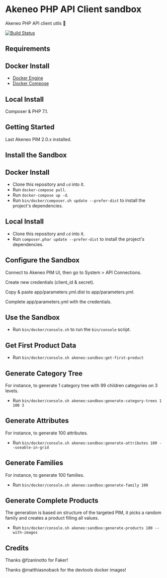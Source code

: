 # Akeneo PHP API Client sandbox

Akeneo PHP API client utils :rocket:

[![Build Status](https://travis-ci.org/nidup/akeneo-php-client-sandbox.png)](https://travis-ci.org/nidup/akeneo-php-client-sandbox)

## Requirements

## Docker Install

- [Docker Engine](https://docs.docker.com/engine/installation/)
- [Docker Compose](https://docs.docker.com/compose/install/)

## Local Install

Composer & PHP 7.1.

## Getting Started

Last Akeneo PIM 2.0.x installed.

## Install the Sandbox

## Docker Install

- Clone this repository and `cd` into it.
- Run `docker-compose pull`.
- Run `docker-compose up -d`.
- Run `bin/docker/composer.sh update --prefer-dist` to install the project's dependencies.

## Local Install

- Clone this repository and `cd` into it.
- Run `composer.phar update --prefer-dist` to install the project's dependencies.

## Configure the Sandbox

Connect to Akeneo PIM UI, then go to System > API Connections.

Create new credentials (client_id & secret).

Copy & paste app/parameters.yml.dist to app/parameters.yml.

Complete app/parameters.yml with the credentials.

## Use the Sandbox

- Run `bin/docker/console.sh` to run the `bin/console` script.

## Get First Product Data

- Run `bin/docker/console.sh akeneo:sandbox:get-first-product`

## Generate Category Tree

For instance, to generate 1 category tree with 99 children categories on 3 levels.

- Run `bin/docker/console.sh akeneo:sandbox:generate-category-trees 1 100 3`

## Generate Attributes

For instance, to generate 100 attributes.

- Run `bin/docker/console.sh akeneo:sandbox:generate-attributes 100 --useable-in-grid`

## Generate Families

For instance, to generate 100 families.

- Run `bin/docker/console.sh akeneo:sandbox:generate-family 100`

## Generate Complete Products

The generation is based on structure of the targeted PIM, it picks a random family and creates a product filling all values.

- Run `bin/docker/console.sh akeneo:sandbox:generate-products 100 --with-images`

## Credits

Thanks @fzaninotto for Faker!

Thanks @matthiasnoback for the devtools docker images!